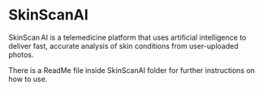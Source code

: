 # SkinScanAI
SkinScan AI is a telemedicine platform that uses artificial intelligence to deliver fast, accurate analysis of skin conditions from user-uploaded photos.

There is a ReadMe file inside SkinScanAI folder for further instructions on how to use.

